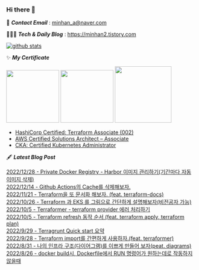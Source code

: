 ### Hi there 👋
📧  ***Contact Email*** : minhan_a@naver.com

👨🏻‍💻  ***Tech & Daily Blog*** : https://minhan2.tistory.com

[![github stats](https://github-readme-stats.vercel.app/api?username=whoo3474&show_icons=true&hide_border=False)](https://minhan2.tistory.com)



✨ ***My Certificate***

<div>
<img src="https://tistory1.daumcdn.net/tistory/2920456/skin/images/hashicorp-certified-terraform-associate.png" width="140" height="140"/>
<img src="https://tistory1.daumcdn.net/tistory/2920456/skin/images/aws-certified-solutions-architect-associate.png" width="140" height="140"/>
<img src="https://tistory1.daumcdn.net/tistory/2920456/skin/images/cka-certified-kubernetes-administrator.png" width="150" height="150"/>
<div/>


- [HashiCorp Certified: Terraform Associate (002)](https://www.credly.com/badges/f7a6c791-502c-47ec-a33b-bb45c75b6dc6/public_url)
- [AWS Certified Solutions Architect – Associate](https://www.credly.com/badges/5e5b409a-fb97-4f97-b7fe-b19c659a54ee/public_url)
- [CKA: Certified Kubernetes Administrator](https://www.credly.com/badges/ca5ed398-930a-4a7b-8cb7-9189e911c77b/public_url)



🖋 ***Latest Blog Post***

[2022/12/28 - Private Docker Registry - Harbor 이미지 관리하기(기간마다 자동 이미지 삭제)](https://minhan2.tistory.com/entry/Private-Docker-Registry-Harbor-%EC%9D%B4%EB%AF%B8%EC%A7%80-%EA%B4%80%EB%A6%AC%ED%95%98%EA%B8%B0%EA%B8%B0%EA%B0%84%EB%A7%88%EB%8B%A4-%EC%9E%90%EB%8F%99-%EC%9D%B4%EB%AF%B8%EC%A7%80-%EC%82%AD%EC%A0%9C) <br>
[2022/12/14 - Github Actions의 Cache를 삭제해보자.](https://minhan2.tistory.com/entry/Github-Actions%EC%9D%98-Cache%EB%A5%BC-%EC%82%AD%EC%A0%9C%ED%95%B4%EB%B3%B4%EC%9E%90) <br>
[2022/11/21 - Terraform을 또 문서화 해보자. (feat. terraform-docs)](https://minhan2.tistory.com/entry/Terraform%EC%9D%84-%EB%98%90-%EB%AC%B8%EC%84%9C%ED%99%94-%ED%95%B4%EB%B3%B4%EC%9E%90-feat-terraform-docs) <br>
[2022/10/26 - Terraform 과 EKS 를 그림으로 간단하게 설명해보자(비전공자 가능)](https://minhan2.tistory.com/entry/Terraform-%EA%B3%BC-EKS-%EB%A5%BC-%EA%B7%B8%EB%A6%BC%EC%9C%BC%EB%A1%9C-%EA%B0%84%EB%8B%A8%ED%95%98%EA%B2%8C-%EC%84%A4%EB%AA%85%ED%95%B4%EB%B3%B4%EC%9E%90%EB%B9%84%EC%A0%84%EA%B3%B5%EC%9E%90-%EA%B0%80%EB%8A%A5) <br>
[2022/10/5 - Terraformer - terraform provider 에러 처리하기](https://minhan2.tistory.com/entry/terraformer-terraform-provider-%EC%97%90%EB%9F%AC-%EC%B2%98%EB%A6%AC%ED%95%98%EA%B8%B0) <br>
[2022/10/5 - Terraform refresh 동작 순서 (feat. terraform apply, terraform plan)](https://minhan2.tistory.com/entry/Terraform-refresh-%EB%8F%99%EC%9E%91-%EC%88%9C%EC%84%9C-feat-terraform-apply-terraform-plan) <br>
[2022/9/29 - Terragrunt Quick start 요약](https://minhan2.tistory.com/entry/Terragrunt-Quick-start-%EC%9A%94%EC%95%BD) <br>
[2022/9/28 - Terraform import를 간편하게 사용하자.(feat. terraformer)](https://minhan2.tistory.com/entry/Terraform-import%EB%A5%BC-%EA%B0%84%ED%8E%B8%ED%95%98%EA%B2%8C-%EC%82%AC%EC%9A%A9%ED%95%98%EC%9E%90feat-terraformer) <br>
[2022/8/31 - 나의 인프라 구조(다이어그램)를 이쁘게 만들어 보자(peat. diagrams)](https://minhan2.tistory.com/entry/%EB%82%98%EC%9D%98-%EC%9D%B8%ED%94%84%EB%9D%BC-%EA%B5%AC%EC%A1%B0%EB%8B%A4%EC%9D%B4%EC%96%B4%EA%B7%B8%EB%9E%A8%EB%A5%BC-%EC%9D%B4%EC%81%98%EA%B2%8C-%EB%A7%8C%EB%93%A4%EC%96%B4-%EB%B3%B4%EC%9E%90peat-diagrams) <br>
[2022/8/26 - docker build시, Dockerfile에서 RUN 명령어가 원하는데로 작동하지 않을때](https://minhan2.tistory.com/entry/docker-build%EC%8B%9C-Dockerfile%EC%97%90%EC%84%9C-RUN-%EB%AA%85%EB%A0%B9%EC%96%B4%EA%B0%80-%EC%9B%90%ED%95%98%EB%8A%94%EB%8D%B0%EB%A1%9C-%EC%9E%91%EB%8F%99%ED%95%98%EC%A7%80-%EC%95%8A%EC%9D%84%EB%95%8C) <br>
